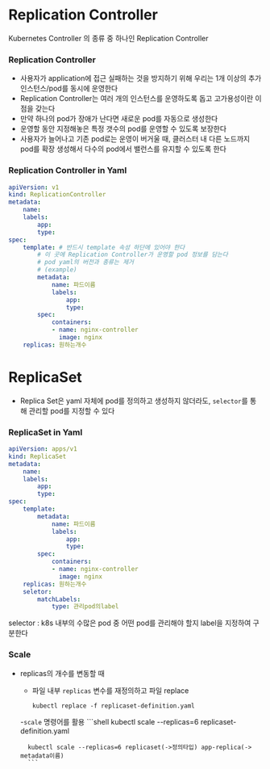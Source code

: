 # Replication Controller 

Kubernetes Controller 의 종류 중 하나인 Replication Controller 

### Replication Controller 
- 사용자가 application에 접근 실패하는 것을 방지하기 위해 우리는 1개 이상의 추가 인스턴스/pod를 동시에 운영한다
- Replication Controller는 여러 개의 인스턴스를 운영하도록 돕고 고가용성이란 이점을 갖는다
- 만약 하나의 pod가 장애가 난다면 새로운 pod를 자동으로 생성한다
- 운영할 동안 지정해놓은 특정 갯수의 pod를 운영할 수 있도록 보장한다
- 사용자가 늘어나고 기존 pod로는 운영이 버거울 때, 클러스터 내 다른 노드까지 pod를 확장 생성해서 다수의 pod에서 밸런스를 유지할 수 있도록 한다



### Replication Controller in Yaml

```yaml
apiVersion: v1
kind: ReplicationController
metadata:
    name:
    labels:
        app:
        type:
spec:
    template: # 반드시 template 속성 하단에 있어야 한다
        # 이 곳에 Replication Controller가 운영할 pod 정보를 담는다
        # pod yaml의 버전과 종류는 제거
        # (example) 
        metadata:
            name: 파드이름
            labels:
                app: 
                type:
        spec:
            containers:
            - name: nginx-controller
              image: nginx
    replicas: 원하는개수
```



# ReplicaSet 
- Replica Set은 yaml 자체에 pod를 정의하고 생성하지 않더라도, `selector`를 통해 관리할 pod를 지정할 수 있다


### ReplicaSet in Yaml
```yaml
apiVersion: apps/v1
kind: ReplicaSet
metadata:
    name:
    labels:
        app:
        type:
spec:
    template:
        metadata:
            name: 파드이름
            labels:
                app: 
                type:
        spec:
            containers:
            - name: nginx-controller
              image: nginx
    replicas: 원하는개수
    seletor:
        matchLabels: 
            type: 관리pod의label

```

selector : k8s 내부의 수많은 pod 중 어떤 pod를 관리해야 할지 label을 지정하여 구분한다

### Scale
- replicas의 개수를 변동할 때 
    - 파일 내부 `replicas` 변수를 재정의하고 파일 replace
        ```shell
        kubectl replace -f replicaset-definition.yaml
        ```
    -`scale` 명령어를 활용
        ```shell
        kubectl scale --replicas=6 replicaset-definition.yaml

        kubectl scale --replicas=6 replicaset(->정의타입) app-replica(-> metadata이름)
        ```